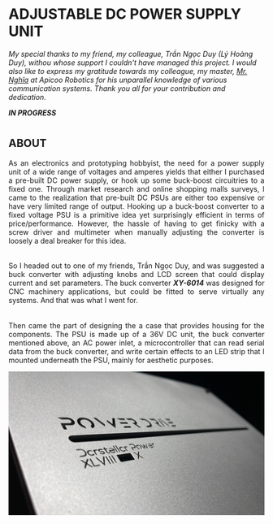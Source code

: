 # ADJUSTABLE DC POWER SUPPLY UNIT

*My special thanks to my friend, my colleague, Trần Ngọc Duy (Lý Hoàng Duy), withou whose support I couldn't have managed this project. I would also like to express my gratitude towards my colleague, my master, [Mr. Nghĩa](https://github.com/nghiank97) at Apicoo Robotics for his unparallel knowledge of various communication systems. Thank you all for your contribution and dedication.*

***IN PROGRESS***

#
## ABOUT

<div align="justify">
As an electronics and prototyping hobbyist, the need for a power supply unit of a wide range of voltages and amperes yields that either I purchased a pre-built DC power supply, or hook up some buck-boost circuitries to a fixed one. Through market research and online shopping malls surveys, I came to the realization that pre-built DC PSUs are either too expensive or have very limited range of output. Hooking up a buck-boost converter to a fixed voltage PSU is a primitive idea yet surprisingly efficient in terms of price/performance. However, the hassle of having to get finicky with a screw driver and multimeter when manually adjusting the converter is loosely a deal breaker for this idea.

######
So I headed out to one of my friends, Trần Ngọc Duy, and was suggested a buck converter with adjusting knobs and LCD screen that could display current and set parameters. The buck converter <b><i>XY-6014</i></b> was designed for CNC machinery applications, but could be fitted to serve virtually any systems. And that was what I went for.
######
Then came the part of designing the a case that provides housing for the components. The PSU is made up of a 36V DC unit, the buck converter mentioned above, an AC power inlet, a microcontroller that can read serial data from the buck converter, and write certain effects to an LED strip that I mounted underneath the PSU, mainly for aesthetic purposes.
</div>

<div align="center"><img src="_assets/PSU_1.jfif" alt="Darstellar PSU" width="1000"/></div>